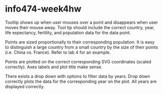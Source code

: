 # info474-week4hw

Tooltip shows up when user mouses over a point and disappears when user moves their mouse away. Tool tip should include the correct country, year, life expectancy, fertility, and population data for the data point.

Points are sized proportionally to their corresponding population. It is easy to distinguish a large country from a small country by the size of their points (i.e. China vs. France). Refer to lab 4 for an example.

Points are plotted on the correct corresponding SVG coordinates (scaled correctly). Axes labels and plot title make sense.

There exists a drop down with options to filter data by years. Drop down correctly plots the data for the corresponding year on the plot. All years are displayed correctly.
